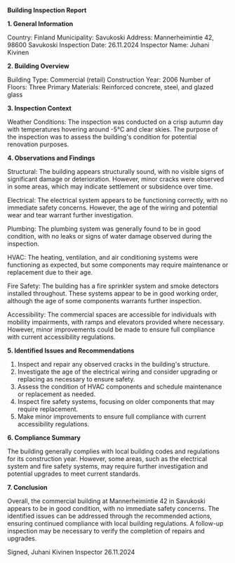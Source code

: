  **Building Inspection Report**

**1. General Information**

Country: Finland
Municipality: Savukoski
Address: Mannerheimintie 42, 98600 Savukoski
Inspection Date: 26.11.2024
Inspector Name: Juhani Kivinen

**2. Building Overview**

Building Type: Commercial (retail)
Construction Year: 2006
Number of Floors: Three
Primary Materials: Reinforced concrete, steel, and glazed glass

**3. Inspection Context**

Weather Conditions: The inspection was conducted on a crisp autumn day with temperatures hovering around -5°C and clear skies. The purpose of the inspection was to assess the building's condition for potential renovation purposes.

**4. Observations and Findings**

Structural: The building appears structurally sound, with no visible signs of significant damage or deterioration. However, minor cracks were observed in some areas, which may indicate settlement or subsidence over time.

Electrical: The electrical system appears to be functioning correctly, with no immediate safety concerns. However, the age of the wiring and potential wear and tear warrant further investigation.

Plumbing: The plumbing system was generally found to be in good condition, with no leaks or signs of water damage observed during the inspection.

HVAC: The heating, ventilation, and air conditioning systems were functioning as expected, but some components may require maintenance or replacement due to their age.

Fire Safety: The building has a fire sprinkler system and smoke detectors installed throughout. These systems appear to be in good working order, although the age of some components warrants further inspection.

Accessibility: The commercial spaces are accessible for individuals with mobility impairments, with ramps and elevators provided where necessary. However, minor improvements could be made to ensure full compliance with current accessibility regulations.

**5. Identified Issues and Recommendations**

1. Inspect and repair any observed cracks in the building's structure.
2. Investigate the age of the electrical wiring and consider upgrading or replacing as necessary to ensure safety.
3. Assess the condition of HVAC components and schedule maintenance or replacement as needed.
4. Inspect fire safety systems, focusing on older components that may require replacement.
5. Make minor improvements to ensure full compliance with current accessibility regulations.

**6. Compliance Summary**

The building generally complies with local building codes and regulations for its construction year. However, some areas, such as the electrical system and fire safety systems, may require further investigation and potential upgrades to meet current standards.

**7. Conclusion**

Overall, the commercial building at Mannerheimintie 42 in Savukoski appears to be in good condition, with no immediate safety concerns. The identified issues can be addressed through the recommended actions, ensuring continued compliance with local building regulations. A follow-up inspection may be necessary to verify the completion of repairs and upgrades.

Signed,
Juhani Kivinen
Inspector
26.11.2024